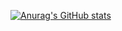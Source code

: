 [![Anurag's GitHub stats](https://github-readme-stats.vercel.app/api?username=jmaldama8110)](https://github.com/anuraghazra/github-readme-stats)
